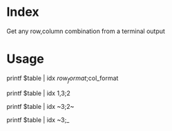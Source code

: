 # Index
Get any row,column combination from a terminal output

# Usage

printf $table | idx $row_format;$col_format

printf $table | idx 1,3;2

printf $table | idx \~3;2~

printf $table | idx ~3;_
